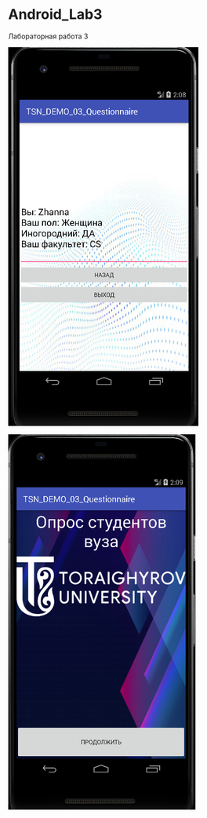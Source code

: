 # Android_Lab3
Лабораторная работа 3

![Screenshot](Screenshot.png)

![Screenshot](Screenshot1.png)

